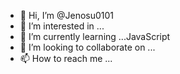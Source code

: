 - 👋 Hi, I’m @Jenosu0101
- 👀 I’m interested in ...
- 🌱 I’m currently learning ...JavaScript 
- 💞️ I’m looking to collaborate on ...
- 📫 How to reach me ...

<!---
Jenosu0101/Jenosu0101 is a ✨ special ✨ repository because its `README.md` (this file) appears on your GitHub profile.
You can click the Preview link to take a look at your changes.
--->
